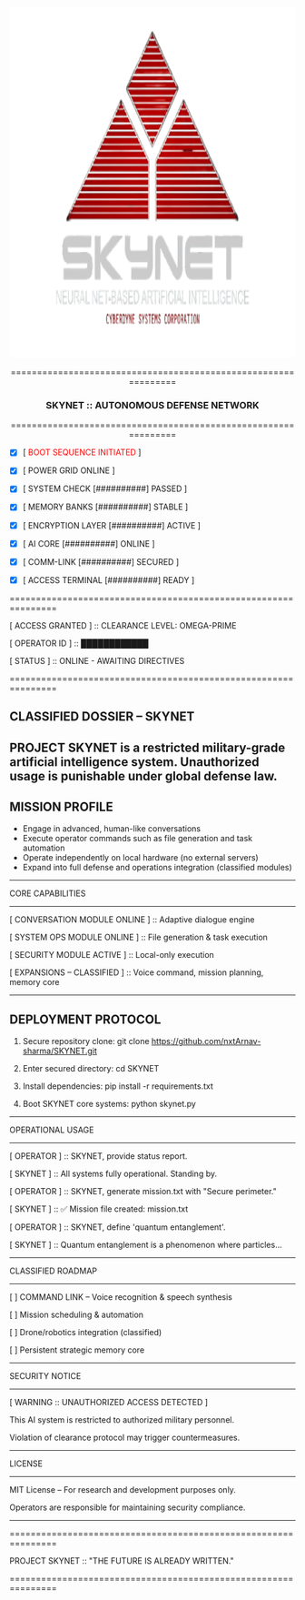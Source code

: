 <p align="center">
 <img src="https://github.com/nxtArnav-sharma/SKYNET-AI/blob/main/Skynet_Terminator_logo.png" alt="SKYNET" width="606" height="616">

<p align="center">
===============================================================
<br />
  <h3 align="center">SKYNET :: AUTONOMOUS DEFENSE NETWORK </h3>     
<p align="center">
===============================================================
<!-- NOTICE -->
     
- [x] [ <font color="red"> BOOT SEQUENCE INITIATED </font> ]

- [x] [ POWER GRID ONLINE ]

- [x] [ SYSTEM CHECK [##########] PASSED ]

- [x] [ MEMORY BANKS [##########] STABLE ]

- [x] [ ENCRYPTION LAYER [##########] ACTIVE ]

- [x] [ AI CORE [##########] ONLINE ]

- [x] [ COMM-LINK [##########] SECURED ]

- [x] [ ACCESS TERMINAL [##########] READY ]

===============================================================

[ ACCESS GRANTED ] :: CLEARANCE LEVEL: OMEGA-PRIME

[ OPERATOR ID ]   :: ████████████

[ STATUS ]        :: ONLINE - AWAITING DIRECTIVES

===============================================================


CLASSIFIED DOSSIER – SKYNET
---------------------------------------------------------------
PROJECT SKYNET is a restricted military-grade artificial 
intelligence system. Unauthorized usage is punishable under 
global defense law.
---------------------------------------------------------------


MISSION PROFILE
---------------------------------------------------------------
- Engage in advanced, human-like conversations
- Execute operator commands such as file generation and task automation
- Operate independently on local hardware (no external servers)
- Expand into full defense and operations integration (classified modules)
---------------------------------------------------------------


CORE CAPABILITIES

---------------------------------------------------------------

[ CONVERSATION MODULE ONLINE ] :: Adaptive dialogue engine

[ SYSTEM OPS MODULE ONLINE ]   :: File generation & task execution

[ SECURITY MODULE ACTIVE ]     :: Local-only execution

[ EXPANSIONS – CLASSIFIED ]    :: Voice command, mission planning, memory core

---------------------------------------------------------------


DEPLOYMENT PROTOCOL
---------------------------------------------------------------
1. Secure repository clone:
   git clone https://github.com/nxtArnav-sharma/SKYNET.git

2. Enter secured directory:
   cd SKYNET

3. Install dependencies:
   pip install -r requirements.txt

4. Boot SKYNET core systems:
   python skynet.py
---------------------------------------------------------------


OPERATIONAL USAGE

---------------------------------------------------------------

[ OPERATOR ] :: SKYNET, provide status report.

[ SKYNET ]   :: All systems fully operational. Standing by.


[ OPERATOR ] :: SKYNET, generate mission.txt with "Secure perimeter."

[ SKYNET ]   :: ✅ Mission file created: mission.txt


[ OPERATOR ] :: SKYNET, define 'quantum entanglement'.

[ SKYNET ]   :: Quantum entanglement is a phenomenon where particles...

---------------------------------------------------------------


CLASSIFIED ROADMAP

---------------------------------------------------------------

[ ] COMMAND LINK – Voice recognition & speech synthesis

[ ] Mission scheduling & automation

[ ] Drone/robotics integration (classified)

[ ] Persistent strategic memory core

---------------------------------------------------------------



SECURITY NOTICE

---------------------------------------------------------------
[ WARNING :: UNAUTHORIZED ACCESS DETECTED ]

This AI system is restricted to authorized military personnel.

Violation of clearance protocol may trigger countermeasures.

---------------------------------------------------------------


LICENSE

---------------------------------------------------------------
MIT License – For research and development purposes only.

Operators are responsible for maintaining security compliance.

---------------------------------------------------------------


===============================================================

  PROJECT SKYNET :: "THE FUTURE IS ALREADY WRITTEN."
  
===============================================================
